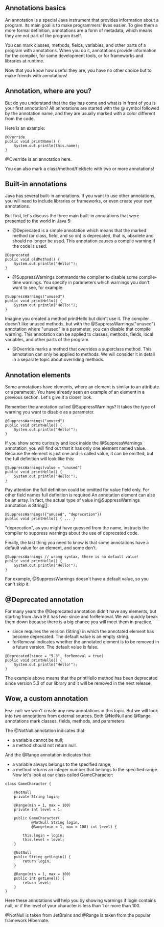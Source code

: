 ## Annotations basics
An annotation is a special Java instrument that provides information about a program. Its main goal is to make programmers' lives easier. To give them a more formal definition, annotations are a form of metadata, which means they are not part of the program itself.

You can mark classes, methods, fields, variables, and other parts of a program with annotations. When you do it, annotations provide information for the compiler, for some development tools, or for frameworks and libraries at runtime.

Now that you know how useful they are, you have no other choice but to make friends with annotations!

## Annotation, where are you?
But do you understand that the day has come and what is in front of you is your first annotation? All annotations are started with the @ symbol followed by the annotation name, and they are usually marked with a color different from the code.

Here is an example:
```
@Override
public void printName() {
    System.out.println(this.name);
}
```
@Override is an annotation here.

You can also mark a class/method/field/etc with two or more annotations!

## Built-in annotations
Java has several built-in annotations. If you want to use other annotations, you will need to include libraries or frameworks, or even create your own annotations.

But first, let's discuss the three main built-in annotations that were presented to the world in Java 5:

- @Deprecated is a simple annotation which means that the marked method (or class, field, and so on) is deprecated, that is, obsolete and should no longer be used. This annotation causes a compile warning if the code is used.
```
@Deprecated
public void oldMethod() {
    System.out.println("Hello!");
}
```
- @SuppressWarnings commands the compiler to disable some compile-time warnings. You specify in parameters which warnings you don't want to see, for example:
```
@SuppressWarnings("unused")
public void printHello() {
    System.out.println("Hello!");
}
```
Imagine you created a method printHello but didn't use it. The compiler doesn't like unused methods, but with the @SuppressWarnings("unused") annotation where "unused" is a parameter, you can disable that compile warning. This annotation can be applied to classes, methods, fields, local variables, and other parts of the program.

- @Override marks a method that overrides a superclass method. This annotation can only be applied to methods. We will consider it in detail in a separate topic about overriding methods.

## Annotation elements
Some annotations have elements, where an element is similar to an attribute or a parameter. You have already seen an example of an element in a previous section. Let's give it a closer look.

Remember the annotation called @SuppressWarnings? It takes the type of warning you want to disable as a parameter.

```
@SuppressWarnings("unused") 
public void printHello() {
    System.out.println("Hello!");
}
```
If you show some curiosity and look inside the @SuppressWarnings annotation, you will find out that it has only one element named value. Because the element is just one and is called value, it can be omitted, but the full definition will look like this:

```
@SuppressWarnings(value = "unused")
public void printHello() {
    System.out.println("Hello!");
}
```

Pay attention the full definition could be omitted for value field only. For other field names full definition is required
An annotation element can also be an array. In fact, the actual type of value in@SuppressWarnings annotation is String[]:

```
@SuppressWarnings({"unused", "deprecation"})
public void printHello() { ... }
```

"deprecation", as you might have guessed from the name, instructs the compiler to suppress warnings about the use of deprecated code.

Finally, the last thing you need to know is that some annotations have a default value for an element, and some don't.
```
@SuppressWarnings // wrong syntax, there is no default value!
public void printHello() {
    System.out.println("Hello!");
}
```
For example, @SuppressWarnings doesn't have a default value, so you can't skip it.


## @Deprecated annotation
For many years the @Deprecated annotation didn't have any elements, but starting from Java 9 it has two: since and forRemoval. We will quickly break them down because there is a big chance you will meet them in practice.

- since requires the version (String) in which the annotated element has become deprecated. The default value is an empty string.
- forRemoval indicates whether the annotated element is to be removed in a future version. The default value is false.
```
@Deprecated(since = "5.3", forRemoval = true)
public void printHello() {
    System.out.println("Hello!");
}
```
The example above means that the printHello method has been deprecated since version 5.3 of our library and it will be removed in the next release.

## Wow, a custom annotation
Fear not: we won't create any new annotations in this topic. But we will look into two annotations from external sources.
Both @NotNull and @Range annotations mark classes, fields, methods, and parameters.

The @NotNull annotation indicates that:

- a variable cannot be null;
- a method should not return null.

And the @Range annotation indicates that:
- a variable always belongs to the specified range;
- a method returns an integer number that belongs to the specified range.
Now let's look at our class called GameCharacter:

```
class GameCharacter {

    @NotNull
    private String login;

    @Range(min = 1, max = 100)
    private int level = 1;

    public GameCharacter(
            @NotNull String login,
            @Range(min = 1, max = 100) int level) {

        this.login = login;
        this.level = level;
    }

    @NotNull
    public String getLogin() {
        return login;
    }

    @Range(min = 1, max = 100)
    public int getLevel() {
        return level;
    }
}
```

Here these annotations will help you by showing warnings if login contains null, or if the level of your character is less than 1 or more than 100.

@NotNull is taken from JetBrains and @Range is taken from the popular framework Hibernate.
